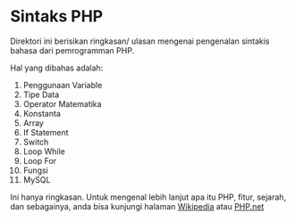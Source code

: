 # Sintaks PHP
Direktori ini berisikan ringkasan/ ulasan mengenai pengenalan sintakis bahasa
dari pemrogramman PHP.

Hal yang dibahas adalah:

1. Penggunaan Variable
2. Tipe Data
3. Operator Matematika
4. Konstanta
5. Array
6. If Statement
7. Switch
8. Loop While
9. Loop For
10. Fungsi
11. MySQL

Ini hanya ringkasan. Untuk mengenal lebih lanjut apa itu PHP, fitur, sejarah,
dan sebagainya, anda bisa kunjungi halaman
[Wikipedia](https://id.wikipedia.org/wiki/Php) atau [PHP.net](http://php.net)
